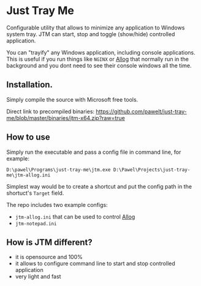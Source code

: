 Just Tray Me
============

Configurable utility that allows to minimize any application to Windows system tray. JTM can start, stop and toggle (show/hide) controlled application.

You can "trayify" any Windows application, including console applications. This is useful if you run things like `NGINX` or [Allog](https://github.com/pawelt/allog) that normally run in the background and you dont need to see their console windows all the time.


Installation.
-------------

Simply compile the source with Microsoft free tools.

Direct link to precompiled binaries: https://github.com/pawelt/just-tray-me/blob/master/binaries/jtm-x64.zip?raw=true

How to use
----------

Simply run the executable and pass a config file in command line, for example:

    D:\pawel\Programs\just-tray-me\jtm.exe D:\Pawel\Projects\just-tray-me\jtm-allog.ini

Simplest way would be to create a shortcut and put the config path in the shortuct's `Target` field.

The repo includes two example configs:

- `jtm-allog.ini` that can be used to control [Allog](https://github.com/pawelt/allog)
- `jtm-notepad.ini` 


How is JTM different?
---------------------

- it is opensource and 100%
- it allows to configure command line to start and stop controlled application
- very light and fast

